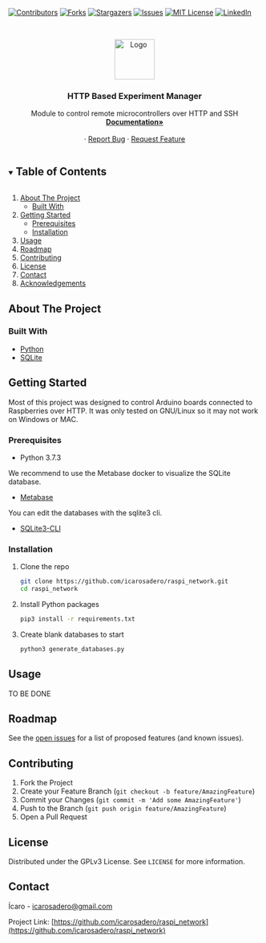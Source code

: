 <!--
*** Thanks for checking out the Best-README-Template. If you have a suggestion
*** that would make this better, please fork the repo and create a pull request
*** or simply open an issue with the tag "enhancement".
*** Thanks again! Now go create something AMAZING! :D
***
***
***
*** To avoid retyping too much info. Do a search and replace for the following:
*** icarosadero, raspi_network, twitter_handle, icarosadero@gmail.com, HTTP Based Experiment Manager, Module to control remote microcontrollers over HTTP and SSH
-->



<!-- PROJECT SHIELDS -->
<!--
*** I'm using markdown "reference style" links for readability.
*** Reference links are enclosed in brackets [ ] instead of parentheses ( ).
*** See the bottom of this document for the declaration of the reference variables
*** for contributors-url, forks-url, etc. This is an optional, concise syntax you may use.
*** https://www.markdownguide.org/basic-syntax/#reference-style-links
-->
[![Contributors][contributors-shield]][contributors-url]
[![Forks][forks-shield]][forks-url]
[![Stargazers][stars-shield]][stars-url]
[![Issues][issues-shield]][issues-url]
[![MIT License][license-shield]][license-url]
[![LinkedIn][linkedin-shield]][linkedin-url]



<!-- PROJECT LOGO -->
<br />
<p align="center">
  <a href="https://github.com/icarosadero/raspi_network">
    <img src="images/logo.png" alt="Logo" width="80" height="80">
  </a>

  <h3 align="center">HTTP Based Experiment Manager</h3>

  <p align="center">
    Module to control remote microcontrollers over HTTP and SSH
    <br />
    <a href="https://raspi-network.readthedocs.io/"><strong>Documentation»</strong></a>
    <br />
    <br />
    ·
    <a href="https://github.com/icarosadero/raspi_network/issues">Report Bug</a>
    ·
    <a href="https://github.com/icarosadero/raspi_network/issues">Request Feature</a>
  </p>
</p>



<!-- TABLE OF CONTENTS -->
<details open="open">
  <summary><h2 style="display: inline-block">Table of Contents</h2></summary>
  <ol>
    <li>
      <a href="#about-the-project">About The Project</a>
      <ul>
        <li><a href="#built-with">Built With</a></li>
      </ul>
    </li>
    <li>
      <a href="#getting-started">Getting Started</a>
      <ul>
        <li><a href="#prerequisites">Prerequisites</a></li>
        <li><a href="#installation">Installation</a></li>
      </ul>
    </li>
    <li><a href="#usage">Usage</a></li>
    <li><a href="#roadmap">Roadmap</a></li>
    <li><a href="#contributing">Contributing</a></li>
    <li><a href="#license">License</a></li>
    <li><a href="#contact">Contact</a></li>
    <li><a href="#acknowledgements">Acknowledgements</a></li>
  </ol>
</details>



<!-- ABOUT THE PROJECT -->
## About The Project


### Built With

* [Python](https://www.python.org/)
* [SQLite](https://www.sqlite.org/index.html)



<!-- GETTING STARTED -->
## Getting Started

Most of this project was designed to control Arduino boards connected to Raspberries over HTTP. It was only tested on GNU/Linux so it may not work on Windows or MAC.

### Prerequisites

* Python 3.7.3

We recommend to use the Metabase docker to visualize the SQLite database.

* [Metabase](https://www.metabase.com/)

You can edit the databases with the sqlite3 cli.

* [SQLite3-CLI](https://sqlite.org/cli.html)

### Installation

1. Clone the repo
    ```sh
    git clone https://github.com/icarosadero/raspi_network.git
    cd raspi_network
    ```
2. Install Python packages
    ```sh
    pip3 install -r requirements.txt
    ```
3. Create blank databases to start
    ```sh
    python3 generate_databases.py
    ```

###


<!-- USAGE EXAMPLES -->
## Usage

TO BE DONE

<!-- ROADMAP -->
## Roadmap

See the [open issues](https://github.com/icarosadero/raspi_network/issues) for a list of proposed features (and known issues).



<!-- CONTRIBUTING -->
## Contributing

1. Fork the Project
2. Create your Feature Branch (`git checkout -b feature/AmazingFeature`)
3. Commit your Changes (`git commit -m 'Add some AmazingFeature'`)
4. Push to the Branch (`git push origin feature/AmazingFeature`)
5. Open a Pull Request



<!-- LICENSE -->
## License

Distributed under the GPLv3 License. See `LICENSE` for more information.



<!-- CONTACT -->
## Contact

Ícaro - icarosadero@gmail.com

Project Link: [https://github.com/icarosadero/raspi_network](https://github.com/icarosadero/raspi_network)



<!-- MARKDOWN LINKS & IMAGES -->
<!-- https://www.markdownguide.org/basic-syntax/#reference-style-links -->
[contributors-shield]: https://img.shields.io/github/contributors/icarosadero/repo.svg?style=for-the-badge
[contributors-url]: https://github.com/icarosadero/repo/graphs/contributors
[forks-shield]: https://img.shields.io/github/forks/icarosadero/repo.svg?style=for-the-badge
[forks-url]: https://github.com/icarosadero/repo/network/members
[stars-shield]: https://img.shields.io/github/stars/icarosadero/repo.svg?style=for-the-badge
[stars-url]: https://github.com/icarosadero/repo/stargazers
[issues-shield]: https://img.shields.io/github/issues/icarosadero/repo.svg?style=for-the-badge
[issues-url]: https://github.com/icarosadero/repo/issues
[license-shield]: https://img.shields.io/github/license/icarosadero/repo.svg?style=for-the-badge
[license-url]: https://github.com/icarosadero/repo/blob/master/LICENSE.txt
[linkedin-shield]: https://img.shields.io/badge/-LinkedIn-black.svg?style=for-the-badge&logo=linkedin&colorB=555
[linkedin-url]: https://www.linkedin.com/in/icarolorran/